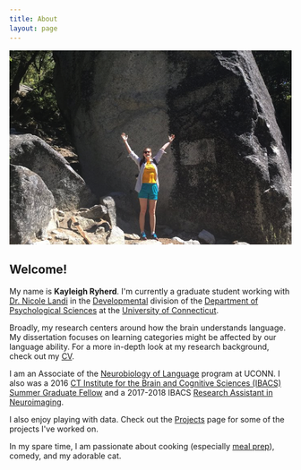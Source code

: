 ```yaml
---
title: About
layout: page
---
```

![Profile Image](/assets/images/profile.png)

## Welcome!
	
My name is **Kayleigh Ryherd**. I'm currently a graduate student working with [Dr. Nicole Landi](https://psych.uconn.edu/faculty/nicole-landi/) in the [Developmental](https://devpsych.uconn.edu/) division of the [Department of Psychological Sciences](https://psych.uconn.edu/) at the [University of Connecticut](https://uconn.edu/).

Broadly, my research centers around how the brain understands language. My dissertation focuses on learning categories might be affected by our language ability. For a more in-depth look at my research background, check out my [CV](/CV/index.html).

I am an Associate of the [Neurobiology of Language](https://nbl.cogsci.uconn.edu/) program at UCONN. I also was a 2016 [CT Institute for the Brain and Cognitive Sciences (IBACS)](https://ibacs.uconn.edu/) [Summer Graduate Fellow](https://ibacs.uconn.edu/ibacs-summer-research-fellows) and a 2017-2018 IBACS [Research Assistant in Neuroimaging](https://birc.uconn.edu/ibrain-team/). 

I also enjoy playing with data. Check out the [Projects](/projects/index.html) page for some of the projects I've worked on.

In my spare time, I am passionate about cooking (especially [meal prep](https://mealprepchallenge.wordpress.com)), comedy, and my adorable cat.

